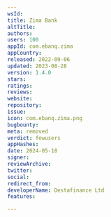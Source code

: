 ```yaml
---
wsId: 
title: Zima Bank
altTitle: 
authors: 
users: 100
appId: com.ebanq.zima
appCountry: 
released: 2022-09-06
updated: 2023-08-28
version: 1.4.0
stars: 
ratings: 
reviews: 
website: 
repository: 
issue: 
icon: com.ebanq.zima.png
bugbounty: 
meta: removed
verdict: fewusers
appHashes: 
date: 2024-05-18
signer: 
reviewArchive: 
twitter: 
social: 
redirect_from: 
developerName: Destafinance Ltd
features: 

---
```


